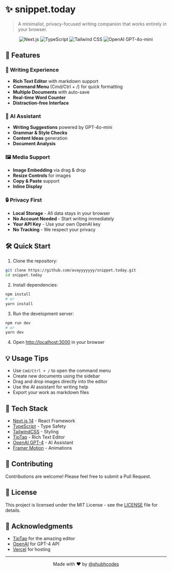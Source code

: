 # ✨ snippet.today

> A minimalist, privacy-focused writing companion that works entirely in your browser.

<div align="center">
  <img src="https://img.shields.io/badge/Next.js-14-black?style=flat-square&logo=next.js" alt="Next.js" />
  <img src="https://img.shields.io/badge/TypeScript-5-blue?style=flat-square&logo=typescript" alt="TypeScript" />
  <img src="https://img.shields.io/badge/TailwindCSS-3-38B2AC?style=flat-square&logo=tailwind-css" alt="Tailwind CSS" />
  <img src="https://img.shields.io/badge/OpenAI-GPT--4-412991?style=flat-square&logo=openai" alt="OpenAI GPT-4o-mini" />
</div>

## 🚀 Features

### 📝 Writing Experience
- **Rich Text Editor** with markdown support
- **Command Menu** (Cmd/Ctrl + /) for quick formatting
- **Multiple Documents** with auto-save
- **Real-time Word Counter**
- **Distraction-free Interface**

### 🤖 AI Assistant
- **Writing Suggestions** powered by GPT-4o-mini
- **Grammar & Style Checks**
- **Content Ideas** generation
- **Document Analysis**

### 🖼️ Media Support
- **Image Embedding** via drag & drop
- **Resize Controls** for images
- **Copy & Paste** support
- **Inline Display**

### 🔒 Privacy First
- **Local Storage** - All data stays in your browser
- **No Account Needed** - Start writing immediately
- **Your API Key** - Use your own OpenAI key
- **No Tracking** - We respect your privacy

## 🛠️ Quick Start

1. Clone the repository:
```bash
git clone https://github.com/avayyyyyyy/snippet.today.git
cd snippet.today
```

2. Install dependencies:
```bash
npm install
# or
yarn install
```

3. Run the development server:
```bash
npm run dev
# or
yarn dev
```

4. Open [http://localhost:3000](http://localhost:3000) in your browser

## 💡 Usage Tips

- Use `Cmd/Ctrl + /` to open the command menu
- Create new documents using the sidebar
- Drag and drop images directly into the editor
- Use the AI assistant for writing help
- Export your work as markdown files

## 🔧 Tech Stack

- [Next.js 14](https://nextjs.org/) - React Framework
- [TypeScript](https://www.typescriptlang.org/) - Type Safety
- [TailwindCSS](https://tailwindcss.com/) - Styling
- [TipTap](https://tiptap.dev/) - Rich Text Editor
- [OpenAI GPT-4](https://openai.com/) - AI Assistant
- [Framer Motion](https://www.framer.com/motion/) - Animations

## 🤝 Contributing

Contributions are welcome! Please feel free to submit a Pull Request.

## 📄 License

This project is licensed under the MIT License - see the [LICENSE](LICENSE) file for details.

## 🙏 Acknowledgments

- [TipTap](https://tiptap.dev/) for the amazing editor
- [OpenAI](https://openai.com/) for GPT-4 API
- [Vercel](https://vercel.com/) for hosting

---

<div align="center">
  Made with ❤️ by <a href="https://x.com/shubhcodes">@shubhcodes</a>
</div>
